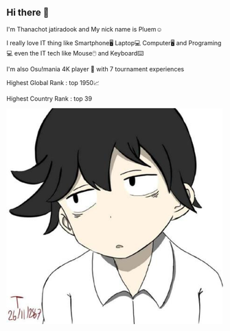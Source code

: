 ## Hi there 👋

I'm Thanachot jatiradook and My nick name is Pluem☺️

I really love IT thing like Smartphone🖥️ Laptop💻 Computer🖥️ and Programing💻 even the IT tech like Mouse🖱️ and Keyboard⌨️

I'm also Osu!mania 4K player 🎹 with 7 tournament experiences

Highest Global Rank : top 1950📈

Highest Country Rank : top 39

<p align="center">
  <img src="./141475239.jpeg" alt="Banner" width="600"/>
</p>
